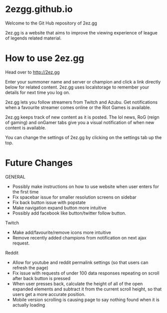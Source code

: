 2ezgg.github.io
===============

Welcome to the Git Hub repository of 2ez.gg

2ez.gg is a website that aims to improve the viewing experience of league of legends related material. 


How to use 2ez.gg
=================

Head over to http://2ez.gg

Enter your summoner name and server or champion and click a link directly below for related content. 2ez.gg uses localstorage to remember your details for next time you log on.

2ez.gg lets you follow streamers from Twitch and Azubu. Get notifications when a favourite streamer comes online or the Riot Games is available.

2ez.gg keeps track of new content as it is posted. The lol news, RoG (reign of gaming) and onGamer tabs give you a visual notification of when new content is available.

You can change the settings of 2ez.gg by clicking on the settings tab up the top. 


Future Changes
==============
GENERAL
- Possibly make instructions on how to use website when user enters for the first time
- Fix spacebar issue for smaller resolution screens on sidebar
- Fix back button issue with popstate
- Make navigation expand button more intuitive
- Possibly add facebook like button/twitter follow button.

Twitch
- Make add/favourite/remove icons more intuitive
- Remove recently added champions from notification on next ajax request.

Reddit
- Allow for youtube and reddit permalink settings (so that users can refresh the page)
- Fix issue with requests of under 100 data responses repeating on scroll after back button is pressed 
- When user presses back, calculate the height of all of the open expanded elements and subtract it from the current scroll height, so that users get a more accurate position.
- Mobile version scrolling is causing page to say nothing found when it is actually loading
